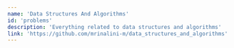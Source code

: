 ```yaml
---
name: 'Data Structures And Algorithms'
id: 'problems'
description: 'Everything related to data structures and algorithms'
link: 'https://github.com/mrinalini-m/data_structures_and_algorithms'
---
```


